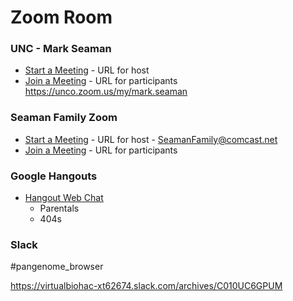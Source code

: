 # Zoom Room

### UNC - Mark Seaman

* [Start a Meeting](https://unco.zoom.us/s/7681109772) - URL for host 
* [Join a Meeting](https://unco.zoom.us/my/mark.seaman) - URL for participants https://unco.zoom.us/my/mark.seaman


### Seaman Family Zoom

* [Start a Meeting](https://zoom.us) - URL for host - SeamanFamily@comcast.net
* [Join a Meeting](https://us02web.zoom.us/j/8906728438) - URL for participants


### Google Hangouts

* [Hangout Web Chat](https://hangouts.google.com/webchat/frame3?zx=1591631017)
    * Parentals
    * 404s


### Slack

#pangenome_browser

https://virtualbiohac-xt62674.slack.com/archives/C010UC6GPUM


